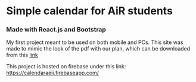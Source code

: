 # Simple calendar for AiR students
### Made with React.js and Bootstrap
My first project meant to be used on both mobile and PCs.
This site was made to mimic the look of the pdf with our plan, which can be downloaded
from this [link](https://plan.polsl.pl/plan.php?type=0&id=290309&pdf=true&wd=4)


This project is hosted on firebase under this link: https://calendaraeii.firebaseapp.com/